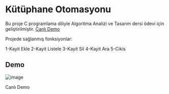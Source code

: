 # Kütüphane Otomasyonu

Bu proje C programlama diliyle Algoritma Analizi ve Tasarım dersi ödevi için geliştirilmiştir.
[Canlı Demo](https://onlinegdb.com/S1N6d_D4u)

Projede sağlanmış fonksiyonlar:

  1-Kayit Ekle
  2-Kayit Listele
  3-Kayit Sil
  4-Kayit Ara
  5-Cikis
  
## Demo
![image](https://user-images.githubusercontent.com/32402864/112160992-c26e6900-8bfb-11eb-9a7e-08d46833d626.png)

Canlı Demo
